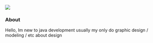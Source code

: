 [![](https://raw.githubusercontent.com/modrinth/art/main/Branding/Badge/badge-dark__184x72.png)](https://modrinth.com/user/MidnightTale)


### About
Hello, Im new to java development usually my only do graphic design / modeling / etc about design
